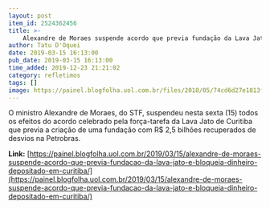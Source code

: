```yaml
---
layout: post
item_id: 2524362456
title: >-
    Alexandre de Moraes suspende acordo que previa fundação da Lava Jato e bloqueia dinheiro depositado em Curitiba
author: Tatu D'Oquei
date: 2019-03-15 16:13:00
pub_date: 2019-03-15 16:13:00
time_added: 2019-12-23 21:21:02
category: refletimos
tags: []
image: https://painel.blogfolha.uol.com.br/files/2018/05/74cd6d27e1813f1458c2100a6e709ffbd88d83bf82eccaa34cbd2463d2f5d6da_5af1ec37c2f19.jpg
---
```


O ministro Alexandre de Moraes, do STF, suspendeu nesta sexta (15) todos os efeitos do acordo celebrado pela força-tarefa da Lava Jato de Curitiba que previa a criação de uma fundação com R$ 2,5 bilhões recuperados de desvios na Petrobras.

**Link:** [https://painel.blogfolha.uol.com.br/2019/03/15/alexandre-de-moraes-suspende-acordo-que-previa-fundacao-da-lava-jato-e-bloqueia-dinheiro-depositado-em-curitiba/](https://painel.blogfolha.uol.com.br/2019/03/15/alexandre-de-moraes-suspende-acordo-que-previa-fundacao-da-lava-jato-e-bloqueia-dinheiro-depositado-em-curitiba/)

